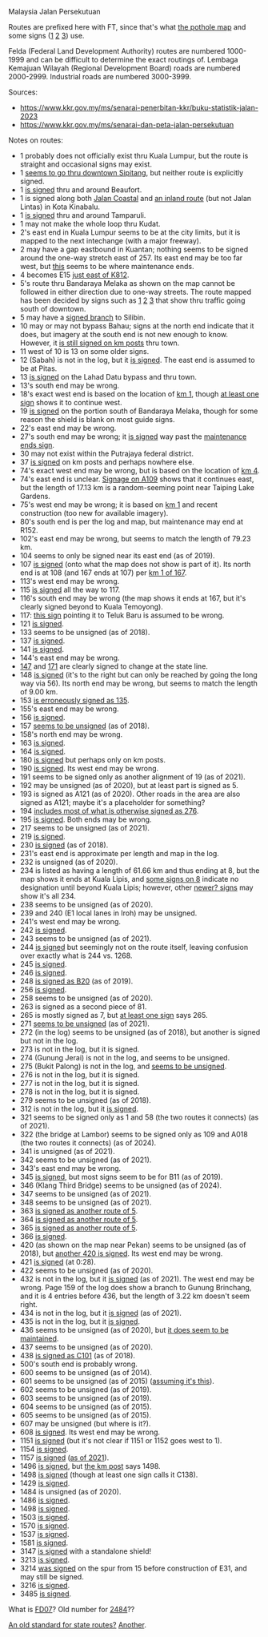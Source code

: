 Malaysia Jalan Persekutuan

Routes are prefixed here with FT, since that's what [the pothole map](https://www.arcgis.com/home/webmap/viewer.html?url=https%3A%2F%2Fmygos.mygeoportal.gov.my%2Fgisserver%2Frest%2Fservices%2FJKR_Potholes%2FJKR_Potholes_ASaPP%2FFeatureServer&source=sd) and some signs ([1](https://www.google.com/maps/@3.7297178,102.6416336,3a,15y,106.22h,75.49t/data=!3m7!1e1!3m5!1sB90ZUglmKKHbBph11eg2dw!2e0!6shttps:%2F%2Fstreetviewpixels-pa.googleapis.com%2Fv1%2Fthumbnail%3Fpanoid%3DB90ZUglmKKHbBph11eg2dw%26cb_client%3Dmaps_sv.share%26w%3D900%26h%3D600%26yaw%3D106.22118364269049%26pitch%3D14.509507299628552%26thumbfov%3D90!7i13312!8i6656?coh=205410&entry=ttu) [2](https://www.google.com/maps/@3.9601291,102.4291884,3a,15y,229.91h,84.91t/data=!3m7!1e1!3m5!1sYx1PH97b1jWOMJ4SEmWavA!2e0!6shttps:%2F%2Fstreetviewpixels-pa.googleapis.com%2Fv1%2Fthumbnail%3Fpanoid%3DYx1PH97b1jWOMJ4SEmWavA%26cb_client%3Dmaps_sv.share%26w%3D900%26h%3D600%26yaw%3D229.91371022184416%26pitch%3D5.088899779745432%26thumbfov%3D90!7i13312!8i6656?coh=205410&entry=ttu) [3](https://www.google.com/maps/@5.1294472,100.4723958,3a,15y,294h,93.88t/data=!3m7!1e1!3m5!1sCHZRXvfCQu4C-L4rykO9zQ!2e0!6shttps:%2F%2Fstreetviewpixels-pa.googleapis.com%2Fv1%2Fthumbnail%3Fpanoid%3DCHZRXvfCQu4C-L4rykO9zQ%26cb_client%3Dmaps_sv.share%26w%3D900%26h%3D600%26yaw%3D293.9977785994029%26pitch%3D-3.879822111230112%26thumbfov%3D90!7i16384!8i8192?coh=205410&entry=ttu)) use.

Felda (Federal Land Development Authority) routes are numbered 1000-1999 and can be difficult to determine the exact routings of. Lembaga Kemajuan Wilayah (Regional Development Board) roads are numbered 2000-2999. Industrial roads are numbered 3000-3999.

Sources:
* https://www.kkr.gov.my/ms/senarai-penerbitan-kkr/buku-statistik-jalan-2023
* https://www.kkr.gov.my/ms/senarai-dan-peta-jalan-persekutuan

Notes on routes:
* 1 probably does not officially exist thru Kuala Lumpur, but the route is straight and occasional signs may exist.
* 1 [seems to go thru downtown Sipitang](https://www.google.com/maps/@5.0836175,115.5514233,3a,15y,167.8h,94.36t/data=!3m7!1e1!3m5!1sBXJrzAi6oYO-yMmG7EC-2w!2e0!6shttps:%2F%2Fstreetviewpixels-pa.googleapis.com%2Fv1%2Fthumbnail%3Fpanoid%3DBXJrzAi6oYO-yMmG7EC-2w%26cb_client%3Dmaps_sv.share%26w%3D900%26h%3D600%26yaw%3D167.80366525931905%26pitch%3D-4.3592613734981285%26thumbfov%3D90!7i13312!8i6656?coh=205410&entry=ttu), but neither route is explicitly signed.
* 1 [is signed](https://www.google.com/maps/@5.340183,115.7231316,3a,26.2y,15h,92.26t/data=!3m7!1e1!3m5!1sJTKg9zTxlrxhFVrczvPDrw!2e0!6shttps:%2F%2Fstreetviewpixels-pa.googleapis.com%2Fv1%2Fthumbnail%3Fpanoid%3DJTKg9zTxlrxhFVrczvPDrw%26cb_client%3Dmaps_sv.share%26w%3D900%26h%3D600%26yaw%3D14.997954819005157%26pitch%3D-2.259514948323755%26thumbfov%3D90!7i13312!8i6656?coh=205410&entry=ttu) thru and around Beaufort.
* 1 is signed along both [Jalan Coastal](https://www.google.com/maps/@5.9510594,116.0601445,3a,24.9y,29.59h,106.8t/data=!3m7!1e1!3m5!1sa0higKHZg7zojR1xVVn4cg!2e0!6shttps:%2F%2Fstreetviewpixels-pa.googleapis.com%2Fv1%2Fthumbnail%3Fpanoid%3Da0higKHZg7zojR1xVVn4cg%26cb_client%3Dmaps_sv.share%26w%3D900%26h%3D600%26yaw%3D29.586260261382634%26pitch%3D-16.79984802605486%26thumbfov%3D90!7i13312!8i6656?coh=205410&entry=ttu) and [an inland route](https://www.google.com/maps/@5.9573677,116.0658775,3a,37.6y,224.19h,90.52t/data=!3m7!1e1!3m5!1scwdgMtEi3JA1aRdclxmFkA!2e0!6shttps:%2F%2Fstreetviewpixels-pa.googleapis.com%2Fv1%2Fthumbnail%3Fpanoid%3DcwdgMtEi3JA1aRdclxmFkA%26cb_client%3Dmaps_sv.share%26w%3D900%26h%3D600%26yaw%3D224.18685311799604%26pitch%3D-0.5215139503639534%26thumbfov%3D90!7i13312!8i6656?coh=205410&entry=ttu) (but not Jalan Lintas) in Kota Kinabalu.
* 1 [is signed](https://www.google.com/maps/@6.141403,116.2609289,3a,23.1y,91.42h,91.02t/data=!3m7!1e1!3m5!1slHPzvctEBNFhFTKHYGo7dA!2e0!6shttps:%2F%2Fstreetviewpixels-pa.googleapis.com%2Fv1%2Fthumbnail%3Fpanoid%3DlHPzvctEBNFhFTKHYGo7dA%26cb_client%3Dmaps_sv.share%26w%3D900%26h%3D600%26yaw%3D91.42411364535388%26pitch%3D-1.021486695381057%26thumbfov%3D90!7i13312!8i6656?coh=205410&entry=ttu) thru and around Tamparuli.
* 1 may not make the whole loop thru Kudat.
* 2's east end in Kuala Lumpur seems to be at the city limits, but it is mapped to the next intechange (with a major freeway).
* 2 may have a gap eastbound in Kuantan; nothing seems to be signed around the one-way stretch east of 257. Its east end may be too far west, but [this](https://www.google.com/maps/@3.9719984,103.412166,3a,15y,10.94h,88.75t/data=!3m7!1e1!3m5!1s3XrQSgvRQJViyKdEvip7Yg!2e0!6shttps:%2F%2Fstreetviewpixels-pa.googleapis.com%2Fv1%2Fthumbnail%3Fpanoid%3D3XrQSgvRQJViyKdEvip7Yg%26cb_client%3Dmaps_sv.share%26w%3D900%26h%3D600%26yaw%3D10.942389520905582%26pitch%3D1.2464189605415896%26thumbfov%3D90!7i16384!8i8192?coh=205410&entry=ttu) seems to be where maintenance ends.
* 4 becomes E15 [just east of K812](https://www.google.com/maps/@5.4344773,100.552835,3a,25.1y,376.61h,83.68t/data=!3m7!1e1!3m5!1sMhFW9-NHazqM_iHCJEF7vw!2e0!6shttps:%2F%2Fstreetviewpixels-pa.googleapis.com%2Fv1%2Fthumbnail%3Fpanoid%3DMhFW9-NHazqM_iHCJEF7vw%26cb_client%3Dmaps_sv.share%26w%3D900%26h%3D600%26yaw%3D376.6059587888226%26pitch%3D6.317657316272218%26thumbfov%3D90!7i16384!8i8192?coh=205410&entry=ttu).
* 5's route thru Bandaraya Melaka as shown on the map cannot be followed in either direction due to one-way streets. The route mapped has been decided by signs such as [1](https://www.google.com/maps/@2.199619,102.2418046,3a,19.2y,175h,93.74t/data=!3m7!1e1!3m5!1sudh7XBIqhShg1jkcWKRTuw!2e0!6shttps:%2F%2Fstreetviewpixels-pa.googleapis.com%2Fv1%2Fthumbnail%3Fpanoid%3Dudh7XBIqhShg1jkcWKRTuw%26cb_client%3Dmaps_sv.share%26w%3D900%26h%3D600%26yaw%3D175.00392784803373%26pitch%3D-3.741289013863792%26thumbfov%3D90!7i16384!8i8192?coh=205410&entry=ttu) [2](https://www.google.com/maps/@2.1936088,102.2379927,3a,18y,281.77h,88.13t/data=!3m7!1e1!3m5!1sbe_oyOkgfRWyxNvMTAoKVg!2e0!6shttps:%2F%2Fstreetviewpixels-pa.googleapis.com%2Fv1%2Fthumbnail%3Fpanoid%3Dbe_oyOkgfRWyxNvMTAoKVg%26cb_client%3Dmaps_sv.share%26w%3D900%26h%3D600%26yaw%3D281.7688143422403%26pitch%3D1.8747476912591736%26thumbfov%3D90!7i16384!8i8192?coh=205410&entry=ttu) [3](https://www.google.com/maps/@2.18785,102.2494081,3a,46.9y,96.54h,107.7t/data=!3m7!1e1!3m5!1sT9gooxdq6MddZ4C5xT6xKw!2e0!6shttps:%2F%2Fstreetviewpixels-pa.googleapis.com%2Fv1%2Fthumbnail%3Fpanoid%3DT9gooxdq6MddZ4C5xT6xKw%26cb_client%3Dmaps_sv.share%26w%3D900%26h%3D600%26yaw%3D96.5446149351367%26pitch%3D-17.69534081146243%26thumbfov%3D90!7i16384!8i8192?coh=205410&entry=ttu) that show thru traffic going south of downtown.
* 5 may have a [signed branch](https://www.google.com/maps/@4.6116784,101.0556538,3a,28.6y,283.16h,90.96t/data=!3m7!1e1!3m5!1s49GgYW6Hiul0PwSXepY1gA!2e0!6shttps:%2F%2Fstreetviewpixels-pa.googleapis.com%2Fv1%2Fthumbnail%3Fpanoid%3D49GgYW6Hiul0PwSXepY1gA%26cb_client%3Dmaps_sv.share%26w%3D900%26h%3D600%26yaw%3D283.1628467048741%26pitch%3D-0.9578943686033625%26thumbfov%3D90!7i16384!8i8192?coh=205410&entry=ttu) to Silibin.
* 10 may or may not bypass Bahau; signs at the north end indicate that it does, but imagery at the south end is not new enough to know. However, it [is still signed on km posts](https://www.google.com/maps/@2.8066884,102.410312,3a,16.7y,254.74h,75.9t/data=!3m7!1e1!3m5!1sMSOL5gaCaGfjbQuH0ZJmNQ!2e0!6shttps:%2F%2Fstreetviewpixels-pa.googleapis.com%2Fv1%2Fthumbnail%3Fpanoid%3DMSOL5gaCaGfjbQuH0ZJmNQ%26cb_client%3Dmaps_sv.share%26w%3D900%26h%3D600%26yaw%3D254.74051602494671%26pitch%3D14.098767077061098%26thumbfov%3D90!7i16384!8i8192?coh=205410&entry=ttu) thru town.
* 11 west of 10 is 13 on some older signs.
* 12 (Sabah) is not in the log, but it [is signed](https://www.google.com/maps/@6.5331708,116.7059238,3a,28.6y,46.13h,89.03t/data=!3m7!1e1!3m5!1sNxs-K9Ndx8KMUj5zS8ydZw!2e0!6shttps:%2F%2Fstreetviewpixels-pa.googleapis.com%2Fv1%2Fthumbnail%3Fpanoid%3DNxs-K9Ndx8KMUj5zS8ydZw%26cb_client%3Dmaps_sv.share%26w%3D900%26h%3D600%26yaw%3D46.13132520374089%26pitch%3D0.9697784336109692%26thumbfov%3D90!7i13312!8i6656?coh=205410&entry=ttu). The east end is assumed to be at Pitas.
* 13 [is signed](https://youtu.be/FUJgbV6p4KA?t=71) on the Lahad Datu bypass and thru town.
* 13's south end may be wrong.
* 18's exact west end is based on the location of [km 1](https://www.google.com/maps/@4.2292094,100.6396059,3a,15y,90.98h,84.1t/data=!3m7!1e1!3m5!1sbJNiXdz5iDSizMPRRJ20XQ!2e0!6shttps:%2F%2Fstreetviewpixels-pa.googleapis.com%2Fv1%2Fthumbnail%3Fpanoid%3DbJNiXdz5iDSizMPRRJ20XQ%26cb_client%3Dmaps_sv.share%26w%3D900%26h%3D600%26yaw%3D90.98387606569607%26pitch%3D5.904976907967395%26thumbfov%3D90!7i16384!8i8192?coh=205410&entry=ttu), though [at least one sign](https://www.google.com/maps/@4.2352374,100.6338886,3a,19.3y,302h,90.56t/data=!3m7!1e1!3m5!1sq8aoBbtNcMFosmzKS3-EMw!2e0!6shttps:%2F%2Fstreetviewpixels-pa.googleapis.com%2Fv1%2Fthumbnail%3Fpanoid%3Dq8aoBbtNcMFosmzKS3-EMw%26cb_client%3Dmaps_sv.share%26w%3D900%26h%3D600%26yaw%3D301.9950620643711%26pitch%3D-0.557313194918649%26thumbfov%3D90!7i16384!8i8192?coh=205410&entry=ttu) shows it to continue west.
* 19 [is signed](https://www.google.com/maps/@2.1890119,102.3524014,3a,15y,240.43h,82.05t/data=!3m7!1e1!3m5!1sOAQpaytnViqSOwJShvXCPg!2e0!6shttps:%2F%2Fstreetviewpixels-pa.googleapis.com%2Fv1%2Fthumbnail%3Fpanoid%3DOAQpaytnViqSOwJShvXCPg%26cb_client%3Dmaps_sv.share%26w%3D900%26h%3D600%26yaw%3D240.43428389242612%26pitch%3D7.9514794954939845%26thumbfov%3D90!7i16384!8i8192?coh=205410&entry=ttu) on the portion south of Bandaraya Melaka, though for some reason the shield is blank on most guide signs.
* 22's east end may be wrong.
* 27's south end may be wrong; it [is signed](https://www.google.com/maps/@2.7174078,101.7113355,3a,15y,304.05h,89.96t/data=!3m7!1e1!3m5!1soPUedxDN3ouwJuwPvd50xA!2e0!6shttps:%2F%2Fstreetviewpixels-pa.googleapis.com%2Fv1%2Fthumbnail%3Fpanoid%3DoPUedxDN3ouwJuwPvd50xA%26cb_client%3Dmaps_sv.share%26w%3D900%26h%3D600%26yaw%3D304.0474000858346%26pitch%3D0.042086720635978736%26thumbfov%3D90!7i16384!8i8192?coh=205410&entry=ttu) way past the [maintenance ends sign](https://www.google.com/maps/@2.7171778,101.7252166,3a,15y,168.16h,85.21t/data=!3m7!1e1!3m5!1swHFz6NJ7TjA2ZCs0lr-r8w!2e0!6shttps:%2F%2Fstreetviewpixels-pa.googleapis.com%2Fv1%2Fthumbnail%3Fpanoid%3DwHFz6NJ7TjA2ZCs0lr-r8w%26cb_client%3Dmaps_sv.share%26w%3D900%26h%3D600%26yaw%3D168.15517043351662%26pitch%3D4.79112013743098%26thumbfov%3D90!7i16384!8i8192?coh=205410&entry=ttu).
* 30 may not exist within the Putrajaya federal district.
* 37 [is signed](https://www.google.com/maps/@3.3324116,101.5965524,3a,15y,248.42h,81.28t/data=!3m7!1e1!3m5!1sxgkCGGj5Jja5bb_2wsiqSQ!2e0!6shttps:%2F%2Fstreetviewpixels-pa.googleapis.com%2Fv1%2Fthumbnail%3Fpanoid%3DxgkCGGj5Jja5bb_2wsiqSQ%26cb_client%3Dmaps_sv.share%26w%3D900%26h%3D600%26yaw%3D248.41600825170704%26pitch%3D8.717915282121112%26thumbfov%3D90!7i16384!8i8192?coh=205410&entry=ttu) on km posts and perhaps nowhere else.
* 74's exact west end may be wrong, but is based on the location of [km 4](https://www.google.com/maps/@4.8402149,100.6612212,3a,36y,113.64h,79.25t/data=!3m7!1e1!3m5!1sj7MArwOfx7IKqJrvkdEn6Q!2e0!6shttps:%2F%2Fstreetviewpixels-pa.googleapis.com%2Fv1%2Fthumbnail%3Fpanoid%3Dj7MArwOfx7IKqJrvkdEn6Q%26cb_client%3Dmaps_sv.share%26w%3D900%26h%3D600%26yaw%3D113.6413484374746%26pitch%3D10.745431671630811%26thumbfov%3D90!7i16384!8i8192?coh=205410&entry=ttu).
* 74's east end is unclear. [Signage on A109](https://www.google.com/maps/@4.8287562,100.7349757,3a,15y,324.38h,103.2t/data=!3m7!1e1!3m5!1sWR5TxmbFZY7yYBCVWCzyfw!2e0!6shttps:%2F%2Fstreetviewpixels-pa.googleapis.com%2Fv1%2Fthumbnail%3Fpanoid%3DWR5TxmbFZY7yYBCVWCzyfw%26cb_client%3Dmaps_sv.share%26w%3D900%26h%3D600%26yaw%3D324.3817997043467%26pitch%3D-13.195121893618975%26thumbfov%3D90!7i16384!8i8192?coh=205410&entry=ttu) shows that it continues east, but the length of 17.13 km is a random-seeming point near Taiping Lake Gardens.
* 75's west end may be wrong; it is based on [km 1](https://www.google.com/maps/@5.0207917,100.4317546,3a,18.8y,46.36h,81.38t/data=!3m7!1e1!3m5!1sI7QyU8NS0ViIybSglgoj0w!2e0!6shttps:%2F%2Fstreetviewpixels-pa.googleapis.com%2Fv1%2Fthumbnail%3Fpanoid%3DI7QyU8NS0ViIybSglgoj0w%26cb_client%3Dmaps_sv.share%26w%3D900%26h%3D600%26yaw%3D46.36245034098123%26pitch%3D8.619826932709586%26thumbfov%3D90!7i13312!8i6656?coh=205410&entry=ttu) and recent construction (too new for available imagery).
* 80's south end is per the log and map, but maintenance may end at R152.
* 102's east end may be wrong, but seems to match the length of 79.23 km.
* 104 seems to only be signed near its east end (as of 2019).
* 107 [is signed](https://www.google.com/maps/@6.3005717,99.7878839,3a,27.3y,290.99h,93.23t/data=!3m7!1e1!3m5!1sECsgAoccVnxa6xPBdoy4pw!2e0!6shttps:%2F%2Fstreetviewpixels-pa.googleapis.com%2Fv1%2Fthumbnail%3Fpanoid%3DECsgAoccVnxa6xPBdoy4pw%26cb_client%3Dmaps_sv.share%26w%3D900%26h%3D600%26yaw%3D290.99000127490945%26pitch%3D-3.2283829978021146%26thumbfov%3D90!7i13312!8i6656?coh=205410&entry=ttu) (onto what the map does not show is part of it). Its north end is at 108 (and 167 ends at 107) per [km 1 of 167](https://www.google.com/maps/@6.3018935,99.787745,3a,15.4y,141.6h,74.9t/data=!3m7!1e1!3m5!1sy3YrHwMxubror9ZL6yYDKQ!2e0!6shttps:%2F%2Fstreetviewpixels-pa.googleapis.com%2Fv1%2Fthumbnail%3Fpanoid%3Dy3YrHwMxubror9ZL6yYDKQ%26cb_client%3Dmaps_sv.share%26w%3D900%26h%3D600%26yaw%3D141.59866312404688%26pitch%3D15.104274859178929%26thumbfov%3D90!7i13312!8i6656?coh=205410&entry=ttu).
* 113's west end may be wrong.
* 115 [is signed](https://www.google.com/maps/@6.2833117,99.731105,3a,35.9y,338.54h,83.1t/data=!3m7!1e1!3m5!1sU1yUaV0eYVXtDuwCWKl9mQ!2e0!6shttps:%2F%2Fstreetviewpixels-pa.googleapis.com%2Fv1%2Fthumbnail%3Fpanoid%3DU1yUaV0eYVXtDuwCWKl9mQ%26cb_client%3Dmaps_sv.share%26w%3D900%26h%3D600%26yaw%3D338.5371750251217%26pitch%3D6.901702689716785%26thumbfov%3D90!7i13312!8i6656?coh=205410&entry=ttu) all the way to 117.
* 116's south end may be wrong (the map shows it ends at 167, but it's clearly signed beyond to Kuala Temoyong).
* 117: [this sign](https://www.google.com/maps/@6.2828153,99.7308827,3a,24y,154.55h,89.17t/data=!3m7!1e1!3m5!1sEM2PNhcFkdkq-DPUtsfg3Q!2e0!6shttps:%2F%2Fstreetviewpixels-pa.googleapis.com%2Fv1%2Fthumbnail%3Fpanoid%3DEM2PNhcFkdkq-DPUtsfg3Q%26cb_client%3Dmaps_sv.share%26w%3D900%26h%3D600%26yaw%3D154.54523746172754%26pitch%3D0.8280854595012812%26thumbfov%3D90!7i13312!8i6656?coh=205410&entry=ttu) pointing it to Teluk Baru is assumed to be wrong.
* 121 [is signed](https://www.google.com/maps/@3.4749502,101.9088626,3a,15y,134.15h,87.68t/data=!3m7!1e1!3m5!1sAKxpbq2GjWwhdjLzCdD91Q!2e0!6shttps:%2F%2Fstreetviewpixels-pa.googleapis.com%2Fv1%2Fthumbnail%3Fpanoid%3DAKxpbq2GjWwhdjLzCdD91Q%26cb_client%3Dmaps_sv.share%26w%3D900%26h%3D600%26yaw%3D134.1451165482576%26pitch%3D2.321116989392806%26thumbfov%3D90!7i16384!8i8192?coh=205410&entry=ttu).
* 133 seems to be unsigned (as of 2018).
* 137 [is signed](https://www.google.com/maps/@4.5696099,101.1133615,3a,15.6y,303.88h,90.35t/data=!3m7!1e1!3m5!1sVZzXjuml9JQ1gH5g34E0Hg!2e0!6shttps:%2F%2Fstreetviewpixels-pa.googleapis.com%2Fv1%2Fthumbnail%3Fpanoid%3DVZzXjuml9JQ1gH5g34E0Hg%26cb_client%3Dmaps_sv.share%26w%3D900%26h%3D600%26yaw%3D303.88301992149235%26pitch%3D-0.349991325638598%26thumbfov%3D90!7i16384!8i8192?coh=205410&entry=ttu).
* 141 [is signed](https://www.google.com/maps/@2.2209855,102.1574044,3a,15y,226.88h,92.14t/data=!3m7!1e1!3m5!1sEELrEzP3XAg9FY_-6BDPWw!2e0!6shttps:%2F%2Fstreetviewpixels-pa.googleapis.com%2Fv1%2Fthumbnail%3Fpanoid%3DEELrEzP3XAg9FY_-6BDPWw%26cb_client%3Dmaps_sv.share%26w%3D900%26h%3D600%26yaw%3D226.88128621181914%26pitch%3D-2.1430948169187047%26thumbfov%3D90!7i16384!8i8192?coh=205410&entry=ttu).
* 144's east end may be wrong.
* [147](https://www.google.com/maps/@5.2276975,100.6870797,3a,15.2y,137.14h,88.13t/data=!3m7!1e1!3m5!1sW8ZAsXf1953R9WJPQJeDiQ!2e0!6shttps:%2F%2Fstreetviewpixels-pa.googleapis.com%2Fv1%2Fthumbnail%3Fpanoid%3DW8ZAsXf1953R9WJPQJeDiQ%26cb_client%3Dmaps_sv.share%26w%3D900%26h%3D600%26yaw%3D137.13849682130166%26pitch%3D1.8736180153801456%26thumbfov%3D90!7i16384!8i8192?coh=205410&entry=ttu) and [171](https://www.google.com/maps/@5.229189,100.6866282,3a,15.6y,331.62h,83.56t/data=!3m7!1e1!3m5!1smFGpQK0rFjZ2e5rGM_B0ew!2e0!6shttps:%2F%2Fstreetviewpixels-pa.googleapis.com%2Fv1%2Fthumbnail%3Fpanoid%3DmFGpQK0rFjZ2e5rGM_B0ew%26cb_client%3Dmaps_sv.share%26w%3D900%26h%3D600%26yaw%3D331.6240798613892%26pitch%3D6.443103139610912%26thumbfov%3D90!7i16384!8i8192?coh=205410&entry=ttu) are clearly signed to change at the state line.
* 148 [is signed](https://www.google.com/maps/@3.695882,101.7490464,3a,18.6y,207.47h,90.95t/data=!3m7!1e1!3m5!1s9OCNJb3bouF1nlSx1eoFLQ!2e0!6shttps:%2F%2Fstreetviewpixels-pa.googleapis.com%2Fv1%2Fthumbnail%3Fpanoid%3D9OCNJb3bouF1nlSx1eoFLQ%26cb_client%3Dmaps_sv.share%26w%3D900%26h%3D600%26yaw%3D207.46675500657298%26pitch%3D-0.9527050645401545%26thumbfov%3D90!7i16384!8i8192?coh=205410&entry=ttu) (it's to the right but can only be reached by going the long way via 56). Its north end may be wrong, but seems to match the length of 9.00 km.
* 153 [is erroneously signed as 135](https://www.google.com/maps/@6.3241079,99.736682,3a,16.4y,144.69h,91t/data=!3m7!1e1!3m5!1s5xHn-t1E_wb5Ok_iEYf2VQ!2e0!6shttps:%2F%2Fstreetviewpixels-pa.googleapis.com%2Fv1%2Fthumbnail%3Fpanoid%3D5xHn-t1E_wb5Ok_iEYf2VQ%26cb_client%3Dmaps_sv.share%26w%3D900%26h%3D600%26yaw%3D144.6885666937773%26pitch%3D-1.0048719731869653%26thumbfov%3D90!7i13312!8i6656?coh=205410&entry=ttu).
* 155's east end may be wrong.
* 156 [is signed](https://www.google.com/maps/@6.3098488,99.8627141,3a,39.3y,324.69h,82.49t/data=!3m7!1e1!3m5!1swCxJIS3bM0NHgXMVEMbeEg!2e0!6shttps:%2F%2Fstreetviewpixels-pa.googleapis.com%2Fv1%2Fthumbnail%3Fpanoid%3DwCxJIS3bM0NHgXMVEMbeEg%26cb_client%3Dmaps_sv.share%26w%3D900%26h%3D600%26yaw%3D324.6914329354184%26pitch%3D7.513838829348799%26thumbfov%3D90!7i16384!8i8192?coh=205410&entry=ttu).
* 157 [seems to be unsigned](https://www.google.com/maps/@6.3394807,99.7573952,3a,35.9y,194.4h,91.72t/data=!3m7!1e1!3m5!1srt-ITLVLcq-r_ADht3Zh_g!2e0!6shttps:%2F%2Fstreetviewpixels-pa.googleapis.com%2Fv1%2Fthumbnail%3Fpanoid%3Drt-ITLVLcq-r_ADht3Zh_g%26cb_client%3Dmaps_sv.share%26w%3D900%26h%3D600%26yaw%3D194.39806416333272%26pitch%3D-1.7165217600816192%26thumbfov%3D90!7i13312!8i6656?coh=205410&entry=ttu) (as of 2018).
* 158's north end may be wrong.
* 163 [is signed](https://www.google.com/maps/@6.3136395,99.8555105,3a,35.9y,39.51h,85.85t/data=!3m7!1e1!3m5!1s2O35BjtKMBRDfeRMMvDtYQ!2e0!6shttps:%2F%2Fstreetviewpixels-pa.googleapis.com%2Fv1%2Fthumbnail%3Fpanoid%3D2O35BjtKMBRDfeRMMvDtYQ%26cb_client%3Dmaps_sv.share%26w%3D900%26h%3D600%26yaw%3D39.50661503119902%26pitch%3D4.149977655371032%26thumbfov%3D90!7i16384!8i8192?coh=205410&entry=ttu).
* 164 [is signed](https://www.google.com/maps/@6.3173728,99.8530794,3a,24y,25.51h,86.8t/data=!3m7!1e1!3m5!1sB5njSfIqEYwK8-e2P_DblQ!2e0!6shttps:%2F%2Fstreetviewpixels-pa.googleapis.com%2Fv1%2Fthumbnail%3Fpanoid%3DB5njSfIqEYwK8-e2P_DblQ%26cb_client%3Dmaps_sv.share%26w%3D900%26h%3D600%26yaw%3D25.513012394859494%26pitch%3D3.197223141280361%26thumbfov%3D90!7i16384!8i8192?coh=205410&entry=ttu).
* 180 [is signed](https://www.google.com/maps/@3.0132188,101.388866,3a,15y,104.41h,86.33t/data=!3m7!1e1!3m5!1sLrLH-sPOXr5rYXy0KFqJiA!2e0!6shttps:%2F%2Fstreetviewpixels-pa.googleapis.com%2Fv1%2Fthumbnail%3Fpanoid%3DLrLH-sPOXr5rYXy0KFqJiA%26cb_client%3Dmaps_sv.share%26w%3D900%26h%3D600%26yaw%3D104.41065886567488%26pitch%3D3.6679998201077666%26thumbfov%3D90!7i16384!8i8192?coh=205410&entry=ttu) but perhaps only on km posts.
* 190 [is signed](https://www.google.com/maps/@3.0302052,101.4709135,3a,20.9y,15.57h,102.59t/data=!3m7!1e1!3m5!1sAINsIeD8ZxHicLO0AYJ4EA!2e0!6shttps:%2F%2Fstreetviewpixels-pa.googleapis.com%2Fv1%2Fthumbnail%3Fpanoid%3DAINsIeD8ZxHicLO0AYJ4EA%26cb_client%3Dmaps_sv.share%26w%3D900%26h%3D600%26yaw%3D15.574891958478387%26pitch%3D-12.59193625492162%26thumbfov%3D90!7i16384!8i8192?coh=205410&entry=ttu). Its west end may be wrong.
* 191 seems to be signed only as another alignment of 19 (as of 2021).
* 192 may be unsigned (as of 2020), but at least part is signed as 5.
* 193 is signed as A121 (as of 2020). Other roads in the area are also signed as A121; maybe it's a placeholder for something?
* 194 [includes most of what is otherwise signed as 276](https://www.google.com/maps/@6.4450403,100.4878446,3a,15y,34.47h,84.95t/data=!3m7!1e1!3m5!1slMHzBQqoxwlt-A-IgPfXBg!2e0!6shttps:%2F%2Fstreetviewpixels-pa.googleapis.com%2Fv1%2Fthumbnail%3Fpanoid%3DlMHzBQqoxwlt-A-IgPfXBg%26cb_client%3Dmaps_sv.share%26w%3D900%26h%3D600%26yaw%3D34.47015150864907%26pitch%3D5.047443148930967%26thumbfov%3D90!7i16384!8i8192?coh=205410&entry=ttu).
* 195 [is signed](https://www.google.com/maps/@2.696748,101.8636316,3a,32.8y,237.22h,90.38t/data=!3m7!1e1!3m5!1sRgz20fDBiMinSNRskjhZhw!2e0!6shttps:%2F%2Fstreetviewpixels-pa.googleapis.com%2Fv1%2Fthumbnail%3Fpanoid%3DRgz20fDBiMinSNRskjhZhw%26cb_client%3Dmaps_sv.share%26w%3D900%26h%3D600%26yaw%3D237.2246403020471%26pitch%3D-0.3793162254911664%26thumbfov%3D90!7i16384!8i8192?coh=205410&entry=ttu). Both ends may be wrong.
* 217 seems to be unsigned (as of 2021).
* 219 [is signed](https://www.google.com/maps/@2.4854074,101.868214,3a,15y,324.78h,80.18t/data=!3m7!1e1!3m5!1sHM6h3JtWrjFu5AodMijPpw!2e0!6shttps:%2F%2Fstreetviewpixels-pa.googleapis.com%2Fv1%2Fthumbnail%3Fpanoid%3DHM6h3JtWrjFu5AodMijPpw%26cb_client%3Dmaps_sv.share%26w%3D900%26h%3D600%26yaw%3D324.7843161814242%26pitch%3D9.824137445443085%26thumbfov%3D90!7i16384!8i8192?coh=205410&entry=ttu).
* 230 [is signed](https://www.google.com/maps/@3.7479931,103.3145347,3a,17.6y,154.76h,94.19t/data=!3m7!1e1!3m5!1sof8mYyQsiDsLrybHK5Ytzg!2e0!6shttps:%2F%2Fstreetviewpixels-pa.googleapis.com%2Fv1%2Fthumbnail%3Fpanoid%3Dof8mYyQsiDsLrybHK5Ytzg%26cb_client%3Dmaps_sv.share%26w%3D900%26h%3D600%26yaw%3D154.7634189660908%26pitch%3D-4.188440400562996%26thumbfov%3D90!7i13312!8i6656?coh=205410&entry=ttu) (as of 2018).
* 231's east end is approximate per length and map in the log.
* 232 is unsigned (as of 2020).
* 234 is listed as having a length of 61.66 km and thus ending at 8, but the map shows it ends at Kuala Lipis, and [some signs on 8](https://www.google.com/maps/@4.1610433,102.0323492,3a,15.2y,17.56h,88.67t/data=!3m7!1e1!3m5!1sxgBmNsbzbqd6xkaLxBJIcA!2e0!6shttps:%2F%2Fstreetviewpixels-pa.googleapis.com%2Fv1%2Fthumbnail%3Fpanoid%3DxgBmNsbzbqd6xkaLxBJIcA%26cb_client%3Dmaps_sv.share%26w%3D900%26h%3D600%26yaw%3D17.560315474789803%26pitch%3D1.328331623347978%26thumbfov%3D90!7i13312!8i6656?coh=205410&entry=ttu) indicate no designation until beyond Kuala Lipis; however, other [newer? signs](https://www.google.com/maps/@4.1640842,102.033363,3a,37.6y,358.22h,91.81t/data=!3m7!1e1!3m5!1s16UxK1QKSU7w8ptSloJnKg!2e0!6shttps:%2F%2Fstreetviewpixels-pa.googleapis.com%2Fv1%2Fthumbnail%3Fpanoid%3D16UxK1QKSU7w8ptSloJnKg%26cb_client%3Dmaps_sv.share%26w%3D900%26h%3D600%26yaw%3D358.22087119866876%26pitch%3D-1.8072904789094508%26thumbfov%3D90!7i13312!8i6656?coh=205410&entry=ttu) may show it's all 234.
* 238 seems to be unsigned (as of 2020).
* 239 and 240 (E1 local lanes in Iroh) may be unsigned.
* 241's west end may be wrong.
* 242 [is signed](https://www.google.com/maps/@2.7047288,101.9862617,3a,15y,104.45h,65.57t/data=!3m7!1e1!3m5!1sOQfZ_UagQXtzGl_qhC0jyg!2e0!6shttps:%2F%2Fstreetviewpixels-pa.googleapis.com%2Fv1%2Fthumbnail%3Fpanoid%3DOQfZ_UagQXtzGl_qhC0jyg%26cb_client%3Dmaps_sv.share%26w%3D900%26h%3D600%26yaw%3D104.44900033806134%26pitch%3D24.431024491928213%26thumbfov%3D90!7i16384!8i8192?coh=205410&entry=ttu).  
* 243 seems to be unsigned (as of 2021).
* 244 [is signed](https://www.google.com/maps/@2.887614,102.409459,3a,15y,68.98h,89.11t/data=!3m7!1e1!3m5!1sxLpEagtzQk_gGVmKSMzerw!2e0!6shttps:%2F%2Fstreetviewpixels-pa.googleapis.com%2Fv1%2Fthumbnail%3Fpanoid%3DxLpEagtzQk_gGVmKSMzerw%26cb_client%3Dmaps_sv.share%26w%3D900%26h%3D600%26yaw%3D68.97988975150335%26pitch%3D0.8874983765252438%26thumbfov%3D90!7i16384!8i8192?coh=205410&entry=ttu) but seemingly not on the route itself, leaving confusion over exactly what is 244 vs. 1268.
* 245 [is signed](https://www.google.com/maps/@2.9356006,102.3874525,3a,15y,297.48h,82.44t/data=!3m7!1e1!3m5!1sh9BaTgb-OC-S9RmAJ5sQSw!2e0!6shttps:%2F%2Fstreetviewpixels-pa.googleapis.com%2Fv1%2Fthumbnail%3Fpanoid%3Dh9BaTgb-OC-S9RmAJ5sQSw%26cb_client%3Dmaps_sv.share%26w%3D900%26h%3D600%26yaw%3D297.4775439204057%26pitch%3D7.562905315162709%26thumbfov%3D90!7i16384!8i8192?coh=205410&entry=ttu).
* 246 [is signed](https://www.google.com/maps/@2.8350393,102.325126,3a,32.8y,77.37h,96.38t/data=!3m7!1e1!3m5!1sFs36ViEhVWxWRfYWgbRtLA!2e0!6shttps:%2F%2Fstreetviewpixels-pa.googleapis.com%2Fv1%2Fthumbnail%3Fpanoid%3DFs36ViEhVWxWRfYWgbRtLA%26cb_client%3Dmaps_sv.share%26w%3D900%26h%3D600%26yaw%3D77.37155504316482%26pitch%3D-6.380642003771115%26thumbfov%3D90!7i16384!8i8192?coh=205410&entry=ttu).
* 248 [is signed as B20](https://www.google.com/maps/@2.8163264,101.6399467,3a,15y,366.53h,76.2t/data=!3m7!1e1!3m5!1sYnHYHt1NZ30ME2XpPYy8Aw!2e0!6shttps:%2F%2Fstreetviewpixels-pa.googleapis.com%2Fv1%2Fthumbnail%3Fpanoid%3DYnHYHt1NZ30ME2XpPYy8Aw%26cb_client%3Dmaps_sv.share%26w%3D900%26h%3D600%26yaw%3D366.5311492878662%26pitch%3D13.79825159944673%26thumbfov%3D90!7i16384!8i8192?coh=205410&entry=ttu) (as of 2019).
* 256 [is signed](https://www.google.com/maps/@6.1487658,100.3991663,3a,43y,147.09h,100.55t/data=!3m7!1e1!3m5!1s6V8iYmB3ECzbXzC4gpEmGA!2e0!6shttps:%2F%2Fstreetviewpixels-pa.googleapis.com%2Fv1%2Fthumbnail%3Fpanoid%3D6V8iYmB3ECzbXzC4gpEmGA%26cb_client%3Dmaps_sv.share%26w%3D900%26h%3D600%26yaw%3D147.09148400501132%26pitch%3D-10.548012227039592%26thumbfov%3D90!7i16384!8i8192?coh=205410&entry=ttu).
* 258 seems to be unsigned (as of 2020).
* 263 is signed as a second piece of 81.
* 265 is mostly signed as 7, but [at least one sign](https://www.google.com/maps/@6.6372812,100.2202592,3a,41.2y,145.58h,91.89t/data=!3m7!1e1!3m5!1sGpg07i0G3FE1oOcPgo-HjQ!2e0!6shttps:%2F%2Fstreetviewpixels-pa.googleapis.com%2Fv1%2Fthumbnail%3Fpanoid%3DGpg07i0G3FE1oOcPgo-HjQ%26cb_client%3Dmaps_sv.share%26w%3D900%26h%3D600%26yaw%3D145.5777113168679%26pitch%3D-1.8896226731053218%26thumbfov%3D90!7i16384!8i8192?coh=205410&entry=ttu) says 265.
* 271 [seems to be unsigned](https://www.google.com/maps/@5.8526024,100.4378468,3a,15.4y,193.32h,77.58t/data=!3m7!1e1!3m5!1sw4NZvo_7GQmLMb3W6k83uA!2e0!6shttps:%2F%2Fstreetviewpixels-pa.googleapis.com%2Fv1%2Fthumbnail%3Fpanoid%3Dw4NZvo_7GQmLMb3W6k83uA%26cb_client%3Dmaps_sv.share%26w%3D900%26h%3D600%26yaw%3D193.3223653493616%26pitch%3D12.420582039916894%26thumbfov%3D90!7i16384!8i8192?coh=205410&entry=ttu) (as of 2021).
* 272 (in the log) seems to be unsigned (as of 2018), but another is signed but not in the log.
* 273 is not in the log, but it is signed.
* 274 (Gunung Jerai) is not in the log, and seems to be unsigned.
* 275 (Bukit Palong) is not in the log, and [seems to be unsigned](https://www.google.com/maps/@5.6254699,100.8948924,3a,31.3y,171.56h,92.11t/data=!3m7!1e1!3m5!1sBf4tF1iP3DDcYW2_5lEgPA!2e0!6shttps:%2F%2Fstreetviewpixels-pa.googleapis.com%2Fv1%2Fthumbnail%3Fpanoid%3DBf4tF1iP3DDcYW2_5lEgPA%26cb_client%3Dmaps_sv.share%26w%3D900%26h%3D600%26yaw%3D171.56265915115281%26pitch%3D-2.1075109034314323%26thumbfov%3D90!7i16384!8i8192?coh=205410&entry=ttu).
* 276 is not in the log, but it is signed.
* 277 is not in the log, but it is signed.
* 278 is not in the log, but it is signed.
* 279 seems to be unsigned (as of 2018).
* 312 is not in the log, but it [is signed](https://www.google.com/maps/@4.0046127,100.8258675,3a,15y,22.75h,87.01t,359.19r/data=!3m7!1e1!3m5!1sybSF0sCZT8YW99IABIlENA!2e0!6shttps:%2F%2Fstreetviewpixels-pa.googleapis.com%2Fv1%2Fthumbnail%3Fpanoid%3DybSF0sCZT8YW99IABIlENA%26cb_client%3Dmaps_sv.share%26w%3D900%26h%3D600%26yaw%3D22.74891818844798%26pitch%3D2.9904537987229247%26thumbfov%3D90!7i16384!8i8192?coh=205410&entry=ttu).
* 321 seems to be signed only as 1 and 58 (the two routes it connects) (as of 2021).
* 322 (the bridge at Lambor) seems to be signed only as 109 and A018 (the two routes it connects) (as of 2024).
* 341 is unsigned (as of 2021).
* 342 seems to be unsigned (as of 2021).
* 343's east end may be wrong.
* 345 [is signed](https://www.google.com/maps/@2.9749387,101.706473,3a,17.2y,108.47h,104.51t/data=!3m7!1e1!3m5!1spS0wkevcHGmkT95Qwm8iaQ!2e0!6shttps:%2F%2Fstreetviewpixels-pa.googleapis.com%2Fv1%2Fthumbnail%3Fpanoid%3DpS0wkevcHGmkT95Qwm8iaQ%26cb_client%3Dmaps_sv.share%26w%3D900%26h%3D600%26yaw%3D108.46573344497777%26pitch%3D-14.508748520423765%26thumbfov%3D90!7i16384!8i8192?coh=205410&entry=ttu), but most signs seem to be for B11 (as of 2019).
* 346 (Klang Third Bridge) seems to be unsigned (as of 2024).
* 347 seems to be unsigned (as of 2021).
* 348 seems to be unsigned (as of 2021).
* 363 [is signed as another route of 5](https://www.google.com/maps/@2.46231,101.8948063,3a,15.2y,334.32h,84.06t/data=!3m7!1e1!3m5!1sWCsgRZU9twyZGci4gb_YTg!2e0!6shttps:%2F%2Fstreetviewpixels-pa.googleapis.com%2Fv1%2Fthumbnail%3Fpanoid%3DWCsgRZU9twyZGci4gb_YTg%26cb_client%3Dmaps_sv.share%26w%3D900%26h%3D600%26yaw%3D334.32075739051373%26pitch%3D5.937668422843956%26thumbfov%3D90!7i16384!8i8192?coh=205410&entry=ttu).
* 364 [is signed as another route of 5](https://www.google.com/maps/@2.445714,101.8721267,3a,15y,264.31h,85.39t/data=!3m7!1e1!3m5!1s6d-g3sRuRde-mjiGNmomXQ!2e0!6shttps:%2F%2Fstreetviewpixels-pa.googleapis.com%2Fv1%2Fthumbnail%3Fpanoid%3D6d-g3sRuRde-mjiGNmomXQ%26cb_client%3Dmaps_sv.share%26w%3D900%26h%3D600%26yaw%3D264.3145153025153%26pitch%3D4.605822307332218%26thumbfov%3D90!7i16384!8i8192?coh=205410&entry=ttu).
* 365 [is signed as another route of 5](https://www.google.com/maps/@2.4435868,101.8809165,3a,28.6y,126.54h,79.29t/data=!3m7!1e1!3m5!1s0m9nHzgyLjKQyJBchnG1vw!2e0!6shttps:%2F%2Fstreetviewpixels-pa.googleapis.com%2Fv1%2Fthumbnail%3Fpanoid%3D0m9nHzgyLjKQyJBchnG1vw%26cb_client%3Dmaps_sv.share%26w%3D900%26h%3D600%26yaw%3D126.5372658014442%26pitch%3D10.714906805093989%26thumbfov%3D90!7i16384!8i8192?coh=205410&entry=ttu).
* 366 [is signed](https://commons.wikimedia.org/wiki/File:Temiang-Pantai_Road_Name_Sign.jpg).
* 420 (as shown on the map near Pekan) seems to be unsigned (as of 2018), but [another 420 is signed](https://www.google.com/maps/@3.7683689,103.2251332,3a,15y,54.14h,98.44t/data=!3m7!1e1!3m5!1sUTW9I4WHcFWfF7g21p6FRA!2e0!6shttps:%2F%2Fstreetviewpixels-pa.googleapis.com%2Fv1%2Fthumbnail%3Fpanoid%3DUTW9I4WHcFWfF7g21p6FRA%26cb_client%3Dmaps_sv.share%26w%3D900%26h%3D600%26yaw%3D54.141257678622026%26pitch%3D-8.437252626973375%26thumbfov%3D90!7i16384!8i8192?coh=205410&entry=ttu). Its west end may be wrong.
* 421 [is signed](https://www.tiktok.com/@kuantanbest/video/7350575114800418066) (at 0:28).
* 422 seems to be unsigned (as of 2020).
* 432 is not in the log, but it [is signed](https://www.google.com/maps/@4.5084923,101.4078124,3a,15y,27.94h,90.33t/data=!3m7!1e1!3m5!1sy8hevghwFmkdJBhdG648cg!2e0!6shttps:%2F%2Fstreetviewpixels-pa.googleapis.com%2Fv1%2Fthumbnail%3Fpanoid%3Dy8hevghwFmkdJBhdG648cg%26cb_client%3Dmaps_sv.share%26w%3D900%26h%3D600%26yaw%3D27.93705723487558%26pitch%3D-0.3284256453140699%26thumbfov%3D90!7i16384!8i8192?coh=205410&entry=ttu) (as of 2021). The west end may be wrong. Page 159 of the log does show a branch to Gunung Brinchang, and it is 4 entries before 436, but the length of 3.22 km doesn't seem right.
* 434 is not in the log, but it [is signed](https://www.google.com/maps/@4.4835391,101.3785056,3a,15y,313.72h,88.81t/data=!3m7!1e1!3m5!1sVEIm8gmyF_5_5jXyI9XwCQ!2e0!6shttps:%2F%2Fstreetviewpixels-pa.googleapis.com%2Fv1%2Fthumbnail%3Fpanoid%3DVEIm8gmyF_5_5jXyI9XwCQ%26cb_client%3Dmaps_sv.share%26w%3D900%26h%3D600%26yaw%3D313.72087977266955%26pitch%3D1.188546197623154%26thumbfov%3D90!7i16384!8i8192?coh=205410&entry=ttu) (as of 2021).
* 435 is not in the log, but it [is signed](https://www.google.com/maps/@3.9681375,103.4060309,3a,21y,35.06h,91.33t/data=!3m7!1e1!3m5!1sUu_9gEYSeEhZub19iivzRQ!2e0!6shttps:%2F%2Fstreetviewpixels-pa.googleapis.com%2Fv1%2Fthumbnail%3Fpanoid%3DUu_9gEYSeEhZub19iivzRQ%26cb_client%3Dmaps_sv.share%26w%3D900%26h%3D600%26yaw%3D35.060333861829285%26pitch%3D-1.3316792741508863%26thumbfov%3D90!7i16384!8i8192?coh=205410&entry=ttu).
* 436 seems to be unsigned (as of 2020), but [it does seem to be maintained](https://www.google.com/maps/@3.3861986,101.8277748,3a,15y,273.52h,91.71t/data=!3m7!1e1!3m5!1si61BxMWfVxRzD1IGVY9J6Q!2e0!6shttps:%2F%2Fstreetviewpixels-pa.googleapis.com%2Fv1%2Fthumbnail%3Fpanoid%3Di61BxMWfVxRzD1IGVY9J6Q%26cb_client%3Dmaps_sv.share%26w%3D900%26h%3D600%26yaw%3D273.5228896134296%26pitch%3D-1.7065920178902445%26thumbfov%3D90!7i16384!8i8192?coh=205410&entry=ttu).
* 437 seems to be unsigned (as of 2020).
* 438 [is signed as C101](https://www.google.com/maps/@3.6132503,103.3797135,3a,15y,111.08h,90.36t/data=!3m7!1e1!3m5!1s7RkUaiXPmYU_o7ug4rkANg!2e0!6shttps:%2F%2Fstreetviewpixels-pa.googleapis.com%2Fv1%2Fthumbnail%3Fpanoid%3D7RkUaiXPmYU_o7ug4rkANg%26cb_client%3Dmaps_sv.share%26w%3D900%26h%3D600%26yaw%3D111.08382305488126%26pitch%3D-0.36260245462064233%26thumbfov%3D90!7i13312!8i6656?coh=205410&entry=ttu) (as of 2018).
* 500's south end is probably wrong.
* 600 seems to be unsigned (as of 2014).
* 601 seems to be unsigned (as of 2015) ([assuming it's this](https://www.google.com/maps/@5.6413245,115.9543038,3a,28.6y,228.39h,78.58t/data=!3m7!1e1!3m5!1sjRxmR-LE4Ghvw0B768S4ew!2e0!6shttps:%2F%2Fstreetviewpixels-pa.googleapis.com%2Fv1%2Fthumbnail%3Fpanoid%3DjRxmR-LE4Ghvw0B768S4ew%26cb_client%3Dmaps_sv.share%26w%3D900%26h%3D600%26yaw%3D228.39436497316044%26pitch%3D11.419638107271453%26thumbfov%3D90!7i13312!8i6656?coh=205410&entry=ttu)).
* 602 seems to be unsigned (as of 2019).
* 603 seems to be unsigned (as of 2019).
* 604 seems to be unsigned (as of 2015).
* 605 seems to be unsigned (as of 2015).
* 607 may be unsigned (but where is it?).
* 608 [is signed](https://www.google.com/maps/@5.9519203,116.0550729,3a,15y,259.64h,89.35t/data=!3m7!1e1!3m5!1sWEouMg7hvCrIGM9zka4Z0Q!2e0!6shttps:%2F%2Fstreetviewpixels-pa.googleapis.com%2Fv1%2Fthumbnail%3Fpanoid%3DWEouMg7hvCrIGM9zka4Z0Q%26cb_client%3Dmaps_sv.share%26w%3D900%26h%3D600%26yaw%3D259.63665933548316%26pitch%3D0.6479221122729371%26thumbfov%3D90!7i13312!8i6656?coh=205410&entry=ttu). Its west end may be wrong.
* 1151 [is signed](https://www.google.com/maps/@3.9359834,101.351394,3a,15y,57.26h,93.47t/data=!3m7!1e1!3m5!1sBr5GD-mpj9O78YZdtiLMwA!2e0!6shttps:%2F%2Fstreetviewpixels-pa.googleapis.com%2Fv1%2Fthumbnail%3Fpanoid%3DBr5GD-mpj9O78YZdtiLMwA%26cb_client%3Dmaps_sv.share%26w%3D900%26h%3D600%26yaw%3D57.25797837097971%26pitch%3D-3.4742685172591905%26thumbfov%3D90!7i16384!8i8192?coh=205410&entry=ttu) (but it's not clear if 1151 or 1152 goes west to 1).
* 1154 [is signed](https://www.google.com/maps/@3.942062,101.2708621,3a,35.9y,213.56h,93.14t/data=!3m7!1e1!3m5!1sNLmsIcepEseZ4-xnC7IQjg!2e0!6shttps:%2F%2Fstreetviewpixels-pa.googleapis.com%2Fv1%2Fthumbnail%3Fpanoid%3DNLmsIcepEseZ4-xnC7IQjg%26cb_client%3Dmaps_sv.share%26w%3D900%26h%3D600%26yaw%3D213.55740577647566%26pitch%3D-3.1426481467920127%26thumbfov%3D90!7i13312!8i6656?coh=205410&entry=ttu).
* 1157 [is signed](https://www.google.com/maps/@5.6027501,101.0814232,3a,16.4y,5.83h,87.56t/data=!3m7!1e1!3m5!1s2vE2JR82q2Zt-kdZG2pX7A!2e0!6shttps:%2F%2Fstreetviewpixels-pa.googleapis.com%2Fv1%2Fthumbnail%3Fpanoid%3D2vE2JR82q2Zt-kdZG2pX7A%26cb_client%3Dmaps_sv.share%26w%3D900%26h%3D600%26yaw%3D5.828153811326391%26pitch%3D2.443109269143932%26thumbfov%3D90!7i13312!8i6656?coh=205410&entry=ttu) ([as of 2021](https://www.google.com/maps/@5.6019598,101.0812327,3a,15y,15.11h,88.7t/data=!3m7!1e1!3m5!1sTJwoLtVx6radWJCGkWyrBA!2e0!6shttps:%2F%2Fstreetviewpixels-pa.googleapis.com%2Fv1%2Fthumbnail%3Fpanoid%3DTJwoLtVx6radWJCGkWyrBA%26cb_client%3Dmaps_sv.share%26w%3D900%26h%3D600%26yaw%3D15.113922356682762%26pitch%3D1.30201013478802%26thumbfov%3D90!7i16384!8i8192?coh=205410&entry=ttu)).
* 1496 [is signed](https://www.google.com/maps/@3.6110237,101.9043376,3a,22.2y,236.62h,91.39t/data=!3m7!1e1!3m5!1sxw32AEe2DvH7e0X8iYC0LQ!2e0!6shttps:%2F%2Fstreetviewpixels-pa.googleapis.com%2Fv1%2Fthumbnail%3Fpanoid%3Dxw32AEe2DvH7e0X8iYC0LQ%26cb_client%3Dmaps_sv.share%26w%3D900%26h%3D600%26yaw%3D236.62218391026218%26pitch%3D-1.3910257142553206%26thumbfov%3D90!7i16384!8i8192?coh=205410&entry=ttu), but [the km post](https://www.google.com/maps/@3.6196038,101.9005426,3a,15y,177.63h,76.39t/data=!3m7!1e1!3m5!1sLd46ZMhYtk5U22kF-GkYBQ!2e0!6shttps:%2F%2Fstreetviewpixels-pa.googleapis.com%2Fv1%2Fthumbnail%3Fpanoid%3DLd46ZMhYtk5U22kF-GkYBQ%26cb_client%3Dmaps_sv.share%26w%3D900%26h%3D600%26yaw%3D177.63255050201184%26pitch%3D13.607320611747127%26thumbfov%3D90!7i16384!8i8192?coh=205410&entry=ttu) says 1498.
* 1498 [is signed](https://youtu.be/yLR0TIOHQ2c?t=685) (though at least one sign calls it C138).
* 1429 [is signed](https://www.google.com/maps/@3.7026071,103.0483251,3a,15y,67.2h,91.72t/data=!3m7!1e1!3m5!1sGwxG5on5lhIY0KEo3u0j8A!2e0!6shttps:%2F%2Fstreetviewpixels-pa.googleapis.com%2Fv1%2Fthumbnail%3Fpanoid%3DGwxG5on5lhIY0KEo3u0j8A%26cb_client%3Dmaps_sv.share%26w%3D900%26h%3D600%26yaw%3D67.20399838325882%26pitch%3D-1.7169944254471403%26thumbfov%3D90!7i13312!8i6656?coh=205410&entry=ttu).
* 1484 is unsigned (as of 2020).
* 1486 [is signed](https://www.google.com/maps/@3.7572008,103.2044735,3a,15.7y,216.45h,91.62t/data=!3m7!1e1!3m5!1swcTxl_QWKjNhfOhcq_yadg!2e0!6shttps:%2F%2Fstreetviewpixels-pa.googleapis.com%2Fv1%2Fthumbnail%3Fpanoid%3DwcTxl_QWKjNhfOhcq_yadg%26cb_client%3Dmaps_sv.share%26w%3D900%26h%3D600%26yaw%3D216.44949565158538%26pitch%3D-1.6230380412421255%26thumbfov%3D90!7i13312!8i6656?coh=205410&entry=ttu).
* 1498 [is signed](https://youtu.be/JPG_bInjlA4?t=568).
* 1503 [is signed](https://www.google.com/maps/@4.2210851,101.7973378,3a,15y,57.6h,90.26t/data=!3m7!1e1!3m5!1sUVbWFkOuxj4fYgRREgyJ7w!2e0!6shttps:%2F%2Fstreetviewpixels-pa.googleapis.com%2Fv1%2Fthumbnail%3Fpanoid%3DUVbWFkOuxj4fYgRREgyJ7w%26cb_client%3Dmaps_sv.share%26w%3D900%26h%3D600%26yaw%3D57.601580472918876%26pitch%3D-0.2550038179090137%26thumbfov%3D90!7i13312!8i6656?coh=205410&entry=ttu).
* 1570 [is signed](https://www.google.com/maps/@3.7043807,102.9569564,3a,15y,109.08h,91.56t/data=!3m7!1e1!3m5!1sS0Uz3_8kRdJb2YOElJ_d3A!2e0!6shttps:%2F%2Fstreetviewpixels-pa.googleapis.com%2Fv1%2Fthumbnail%3Fpanoid%3DS0Uz3_8kRdJb2YOElJ_d3A%26cb_client%3Dmaps_sv.share%26w%3D900%26h%3D600%26yaw%3D109.07787672296716%26pitch%3D-1.5626562858998767%26thumbfov%3D90!7i16384!8i8192?coh=205410&entry=ttu).
* 1537 [is signed](https://www.google.com/maps/@3.7286055,102.6151946,3a,15y,15.74h,88.83t/data=!3m7!1e1!3m5!1sBhMoXgFzyuA3OFz7Vm7BQg!2e0!6shttps:%2F%2Fstreetviewpixels-pa.googleapis.com%2Fv1%2Fthumbnail%3Fpanoid%3DBhMoXgFzyuA3OFz7Vm7BQg%26cb_client%3Dmaps_sv.share%26w%3D900%26h%3D600%26yaw%3D15.740060450959785%26pitch%3D1.16690013135603%26thumbfov%3D90!7i13312!8i6656?coh=205410&entry=ttu).
* 1581 [is signed](https://www.google.com/maps/@4.0481928,103.1437099,3a,15.8y,145.37h,86.02t/data=!3m7!1e1!3m5!1s0kpXWot3B0puvWiWYqSs_w!2e0!6shttps:%2F%2Fstreetviewpixels-pa.googleapis.com%2Fv1%2Fthumbnail%3Fpanoid%3D0kpXWot3B0puvWiWYqSs_w%26cb_client%3Dmaps_sv.share%26w%3D900%26h%3D600%26yaw%3D145.36543742398956%26pitch%3D3.9817621446533735%26thumbfov%3D90!7i13312!8i6656?coh=205410&entry=ttu).
* 3147 [is signed](https://www.google.com/maps/@4.7770488,100.9350381,3a,15.1y,322.41h,88.37t/data=!3m7!1e1!3m5!1sdmAG6wipB1yP_Xxt4lngyQ!2e0!6shttps:%2F%2Fstreetviewpixels-pa.googleapis.com%2Fv1%2Fthumbnail%3Fpanoid%3DdmAG6wipB1yP_Xxt4lngyQ%26cb_client%3Dmaps_sv.share%26w%3D900%26h%3D600%26yaw%3D322.40769976054594%26pitch%3D1.632957164485859%26thumbfov%3D90!7i16384!8i8192?coh=205410&entry=ttu) with a standalone shield!
* 3213 [is signed](https://www.google.com/maps/@3.0823778,101.5644423,3a,16.7y,153.2h,75.84t/data=!3m7!1e1!3m5!1s_1AnqU0BZD-6gRZ5cUcZvg!2e0!6shttps:%2F%2Fstreetviewpixels-pa.googleapis.com%2Fv1%2Fthumbnail%3Fpanoid%3D_1AnqU0BZD-6gRZ5cUcZvg%26cb_client%3Dmaps_sv.share%26w%3D900%26h%3D600%26yaw%3D153.19970643887189%26pitch%3D14.1622861264686%26thumbfov%3D90!7i16384!8i8192?coh=205410&entry=ttu).
* 3214 [was signed](https://www.google.com/maps/@3.1581358,101.5256018,3a,15y,217.44h,79.87t/data=!3m8!1e1!3m6!1sR6T2r9WRzpRh0uYorJ0Hvg!2e0!5s20151101T000000!6shttps:%2F%2Fstreetviewpixels-pa.googleapis.com%2Fv1%2Fthumbnail%3Fpanoid%3DR6T2r9WRzpRh0uYorJ0Hvg%26cb_client%3Dmaps_sv.share%26w%3D900%26h%3D600%26yaw%3D217.43828778433073%26pitch%3D10.13142958357136%26thumbfov%3D90!7i13312!8i6656?coh=205410&entry=ttu) on the spur from 15 before construction of E31, and may still be signed.
* 3216 [is signed](https://www.google.com/maps/@3.0514157,101.4584315,3a,25.1y,59.69h,99.89t/data=!3m7!1e1!3m5!1sSL2ylGZVwiUpXlMkxucRXA!2e0!6shttps:%2F%2Fstreetviewpixels-pa.googleapis.com%2Fv1%2Fthumbnail%3Fpanoid%3DSL2ylGZVwiUpXlMkxucRXA%26cb_client%3Dmaps_sv.share%26w%3D900%26h%3D600%26yaw%3D59.692931175316595%26pitch%3D-9.886728985021676%26thumbfov%3D90!7i16384!8i8192?coh=205410&entry=ttu).
* 3485 [is signed](https://www.google.com/maps/@3.8329149,103.3473734,3a,15y,28.73h,94.56t/data=!3m7!1e1!3m5!1sEe_MgE5-Ajnrk7QFoYn7hA!2e0!6shttps:%2F%2Fstreetviewpixels-pa.googleapis.com%2Fv1%2Fthumbnail%3Fpanoid%3DEe_MgE5-Ajnrk7QFoYn7hA%26cb_client%3Dmaps_sv.share%26w%3D900%26h%3D600%26yaw%3D28.726050781954864%26pitch%3D-4.55823725130908%26thumbfov%3D90!7i16384!8i8192?coh=205410&entry=ttu).

What is [FD07](https://www.google.com/maps/@3.4965625,103.3866416,3a,15y,202.3h,95.67t/data=!3m7!1e1!3m5!1s-75zijf8aEOUoRVEo9euZw!2e0!6shttps:%2F%2Fstreetviewpixels-pa.googleapis.com%2Fv1%2Fthumbnail%3Fpanoid%3D-75zijf8aEOUoRVEo9euZw%26cb_client%3Dmaps_sv.share%26w%3D900%26h%3D600%26yaw%3D202.29946661137572%26pitch%3D-5.669501684146653%26thumbfov%3D90!7i13312!8i6656?coh=205410&entry=ttu)? Old number for [2484](https://www.google.com/maps/@3.5010998,103.3811279,3a,17.6y,249.89h,95.37t/data=!3m7!1e1!3m5!1sb-HmEMRotLg2xuUyw3S29A!2e0!6shttps:%2F%2Fstreetviewpixels-pa.googleapis.com%2Fv1%2Fthumbnail%3Fpanoid%3Db-HmEMRotLg2xuUyw3S29A%26cb_client%3Dmaps_sv.share%26w%3D900%26h%3D600%26yaw%3D249.89006719889528%26pitch%3D-5.374530114816551%26thumbfov%3D90!7i13312!8i6656?coh=205410&entry=ttu)??

[An old standard for state routes?](https://www.google.com/maps/@2.5735288,102.2577424,3a,37.6y,197.25h,84.16t/data=!3m7!1e1!3m5!1swnWu5-6x3BkM-D1_XdkcDw!2e0!6shttps:%2F%2Fstreetviewpixels-pa.googleapis.com%2Fv1%2Fthumbnail%3Fpanoid%3DwnWu5-6x3BkM-D1_XdkcDw%26cb_client%3Dmaps_sv.share%26w%3D900%26h%3D600%26yaw%3D197.25211696742716%26pitch%3D5.844547784184556%26thumbfov%3D90!7i13312!8i6656?coh=205410&entry=ttu) [Another](https://www.google.com/maps/@2.7443141,102.1499885,3a,15y,258.75h,90.98t/data=!3m7!1e1!3m5!1sQj34a2FutbVmQNgzVdTi9Q!2e0!6shttps:%2F%2Fstreetviewpixels-pa.googleapis.com%2Fv1%2Fthumbnail%3Fpanoid%3DQj34a2FutbVmQNgzVdTi9Q%26cb_client%3Dmaps_sv.share%26w%3D900%26h%3D600%26yaw%3D258.7495865759904%26pitch%3D-0.9831770505063844%26thumbfov%3D90!7i16384!8i8192?coh=205410&entry=ttu).
